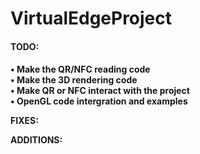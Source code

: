 VirtualEdgeProject
==================

<b><h4>TODO:<h4></b>
• Make the QR/NFC reading code<br>
• Make the 3D rendering code<br>
• Make QR or NFC interact with the project<br>
• OpenGL code intergration and examples<br>



FIXES:





ADDITIONS:



